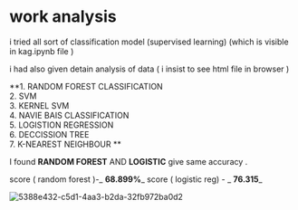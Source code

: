 # work analysis
i tried all sort of classification model (supervised learning) 
(which is visible in kag.ipynb file )

i had also given detain analysis of data ( i insist  to see html file in browser )

**1. RANDOM FOREST CLASSIFICATION <br/>
2. SVM  <br/>
3. KERNEL SVM  <br/>
4. NAVIE BAIS CLASSIFICATION  <br/>
5. LOGISTION REGRESSION    <br/>
6. DECCISSION TREE          <br/>
7. K-NEAREST NEIGHBOUR **

I found **RANDOM FOREST** AND **LOGISTIC** give same accuracy . 

score ( random forest )-_ **68.899%**_
score ( logistic reg) - _ **76.315**_

![5388e432-c5d1-4aa3-b2da-32fb972ba0d2](https://user-images.githubusercontent.com/80956033/144711597-51c2a947-60de-4dee-9a49-bf1a39e0a07f.jpg)

